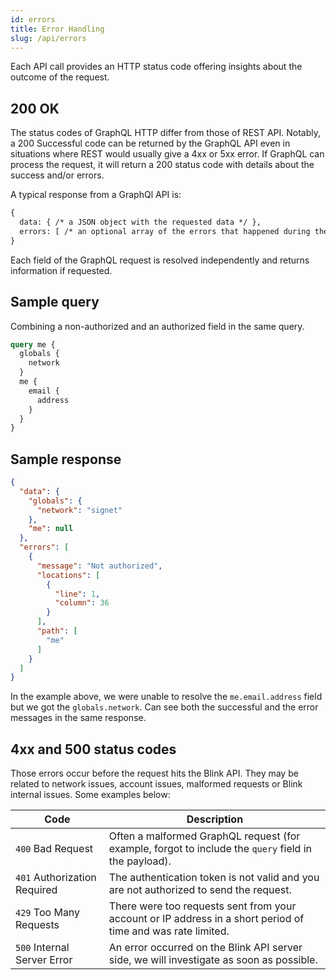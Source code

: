```yaml
---
id: errors
title: Error Handling
slug: /api/errors
---
```


Each API call provides an HTTP status code offering insights about the outcome of the request.

## 200 OK
The status codes of GraphQL HTTP differ from those of REST API. Notably, a 200 Successful code can be returned by the GraphQL API even in situations where REST would usually give a 4xx or 5xx error. If GraphQL can process the request, it will return a 200 status code with details about the success and/or errors.

A typical response from a GraphQl API is:

```graphql
{
  data: { /* a JSON object with the requested data */ },
  errors: [ /* an optional array of the errors that happened during the execution of the request */ ],
}
```

Each field of the GraphQL request is resolved independently and returns information if requested.

## Sample query
Combining a non-authorized and an authorized field in the same query.

```graphql
query me {
  globals {
    network
  }
  me {
    email {
      address
    }
  }
}
```

## Sample response

```json
{
  "data": {
    "globals": {
      "network": "signet"
    },
    "me": null
  },
  "errors": [
    {
      "message": "Not authorized",
      "locations": [
        {
          "line": 1,
          "column": 36
        }
      ],
      "path": [
        "me"
      ]
    }
  ]
}
```
In the example above, we were unable to resolve the `me.email.address` field but we got the `globals.network`. Can see both the successful and the error messages in the same response.

## 4xx and 500 status codes

Those errors occur before the request hits the Blink API. They may be related to network issues, account issues, malformed requests or Blink internal issues. Some examples below:

| Code | Description |
|------|-------------|
| `400` Bad Request | Often a malformed GraphQL request (for example, forgot to include the `query` field in the payload). |
| `401` Authorization Required| The authentication token is not valid and you are not authorized to send the request. |
| `429` Too Many Requests | There were too requests sent from your account or IP address in a short period of time and was rate limited. |
| `500` Internal Server Error | An error occurred on the Blink API server side, we will investigate as soon as possible. |
